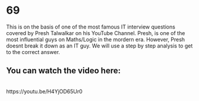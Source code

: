# 69
This is on the basis of one of the most famous IT interview questions covered by Presh Talwalkar on his YouTube Channel. Presh, is one of the most influential guys on Maths/Logic in the mordern era.
However, Presh doesnt break it down as an IT guy. We will use a step by step analysis to get to the correct answer. <br>
<h2>You can watch the video here:</h2> <br>
https://youtu.be/H4YjOD65Ur0
<br>
